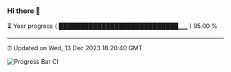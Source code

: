 ### Hi there 👋

⏳ Year progress { ████████████████████████████▁▁ } 95.00 %

---

⏰ Updated on Wed, 13 Dec 2023 18:20:40 GMT

![Progress Bar CI](https://github.com/ZhaoGui/ZhaoGui/workflows/Progress%20Bar%20CI/badge.svg)

